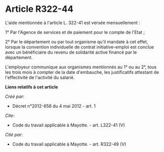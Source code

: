 # Article R322-44

L'aide mentionnée à l'article L. 322-41 est versée mensuellement : 

1° Par l'Agence de services et de paiement pour le compte de l'Etat ; 

2° Par le département ou par tout organisme qu'il mandate à cet effet, lorsque la convention individuelle de contrat
initiative-emploi est conclue avec un bénéficiaire du revenu de solidarité active financé par le département. 

L'employeur communique aux organismes mentionnés au 1° ou au 2°, tous les trois mois à compter de la date d'embauche, les
justificatifs attestant de l'effectivité de l'activité du salarié.

**Liens relatifs à cet article**

_Créé par_:

  - Décret n°2012-658 du 4 mai 2012 - art. 1

_Cite_:

  - Code du travail applicable à Mayotte. - art. L322-41 (V)

_Cité par_:

  - Code du travail applicable à Mayotte. - art. R322-49 (V)
